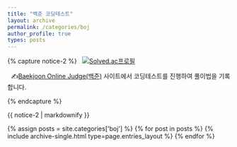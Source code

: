 ```yaml
---
title: "백준 코딩테스트"
layout: archive
permalink: /categories/boj
author_profile: true
types: posts
---
```



{% capture notice-2 %}
&nbsp;&nbsp;[![Solved.ac프로필](http://mazassumnida.wtf/api/mini/generate_badge?boj=hzi09)](https://solved.ac/hzi09)

&nbsp;&nbsp;✍️[Baekjoon Online Judge(백준)](https://www.acmicpc.net/) 사이트에서 코딩테스트를 진행하여 풀이법을 기록합니다.

{% endcapture %}

<div class="notice--info">{{ notice-2 | markdownify }}</div>


{% assign posts = site.categories['boj'] %}
{% for post in posts %}
 {% include archive-single.html type=page.entries_layout %} 
{% endfor %}
